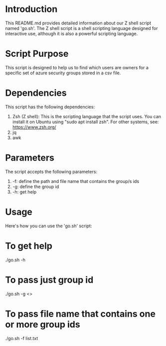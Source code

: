 # Introduction
This README.md provides detailed information about our Z shell script named 'go.sh'. 
The Z shell script is a shell scripting language designed for interactive use, although it is also a powerful scripting language.

# Script Purpose
This script is designed to help us to find which users are owners for a specific set of azure security groups stored in a csv file.


# Dependencies
This script has the following dependencies:
1. Zsh (Z shell): This is the scripting language that the script uses. You can install it on Ubuntu using "sudo apt install zsh". For other systems, see: https://www.zsh.org/
2. jq
3. awk 

# Parameters
The script accepts the following parameters:
1. -f: define the path and file name that contains the group/s ids 
2. -g: define the group id
3. -h: get help

# Usage
Here's how you can use the 'go.sh' script:

# To get help
./go.sh -h

# To pass just group id
./go.sh -g <<groupID>>

# To pass file name that contains one or more group ids
./go.sh -f list.txt


